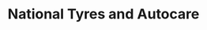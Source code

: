 ---
title: "National Tyres and Autocare"
url: /hertford/national-tyres-and-autocare/
shop: Autowerkstatt
---